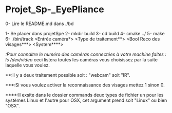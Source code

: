# Projet_Sp-_EyePliance
0-  Lire le README.md dans ./bd


1-  Se placer dans projetSpe
2-  mkdir build
3-  cd build
4-  cmake ../
5-  make
6-  ./bin/track <Entrée caméra*> <Type de traitement**> <Bool Reco des visages***> <System****>

*:Pour connaitre le numéro des caméras connectées à votre machine faites : ls /dev/video* ceci listera toutes les caméras vous choisissez par la suite
laquelle vous voulez.

**:Il y a deux traitement possible soit : "webcam" soit "IR".

***:Si vous voulez activer la reconnaissance des visages mettez 1 sinon 0.

****:Il exsite dans le dossier commands deux types de fichier un pour les systèmes Linux et l'autre pour OSX, cet argument prend soit "Linux" ou bien "OSX".
